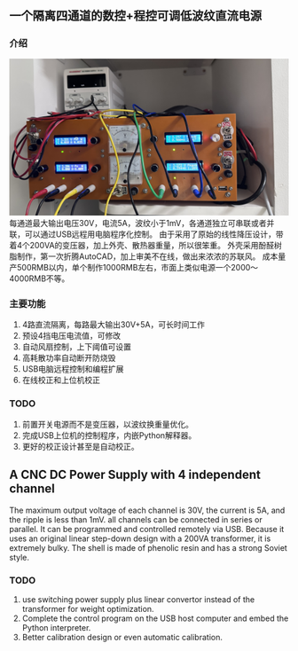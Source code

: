 ## 一个隔离四通道的数控+程控可调低波纹直流电源 ##
### 介绍 ###
![完成图](<Doc/Design/assets/IMG_5843.jpeg>)
每通道最大输出电压30V，电流5A，波纹小于1mV，各通道独立可串联或者并联，可以通过USB远程用电脑程序化控制。
由于采用了原始的线性降压设计，带着4个200VA的变压器，加上外壳、散热器重量，所以很笨重。
外壳采用酚醛树脂制作，第一次折腾AutoCAD，加上审美不在线，做出来浓浓的苏联风。
成本量产500RMB以内，单个制作1000RMB左右，市面上类似电源一个2000～4000RMB不等。

### 主要功能 ###
1. 4路直流隔离，每路最大输出30V+5A，可长时间工作
2. 预设4挡电压电流值，可修改
3. 自动风扇控制，上下阈值可设置
4. 高耗散功率自动断开防烧毁
5. USB电脑远程控制和编程扩展
6. 在线校正和上位机校正

### TODO ###
1. 前置开关电源而不是变压器，以波纹换重量优化。
2. 完成USB上位机的控制程序，内嵌Python解释器。
3. 更好的校正设计甚至是自动校正。

## A CNC DC Power Supply with 4 independent channel ##
The maximum output voltage of each channel is 30V, the current is 5A, and the ripple is less than 1mV. all channels can be connected in series or parallel.
It can be programmed and controlled remotely via USB.
Because it uses an original linear step-down design with a 200VA transformer, it is extremely bulky. The shell is made of phenolic resin and has a strong Soviet style.

### TODO ###
1. use switching power supply plus linear convertor instead of the transformer for weight optimization.
2. Complete the control program on the USB host computer and embed the Python interpreter.
3. Better calibration design or even automatic calibration.
